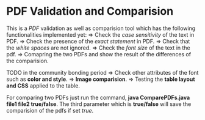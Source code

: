 # PDF Validation and Comparision

This is a *PDF* validation as well as comparision tool which has the following functionalities implemented yet:
	=> Check the *case sensitivity* of the text in PDF.
	=> Check the presence of the *exact statement* in PDF.
	=> Check that the *white spaces* are not ignored.
	=> Check the *font size* of the text in the pdf.
	=> Comapring the two PDFs and show the result of the differences of the comparision.

TODO in the community bonding period
	=> Check other attributes of the font such as **color and style**.
	=> **Image comparision**.
	=> Testing the **table layout and CSS** applied to the table.

For comparing two PDFs just run the command, **java ComparePDFs.java file1 file2 true/false**.
The third parameter which is **true/false** will save the comparision of the pdfs if set *true*.

